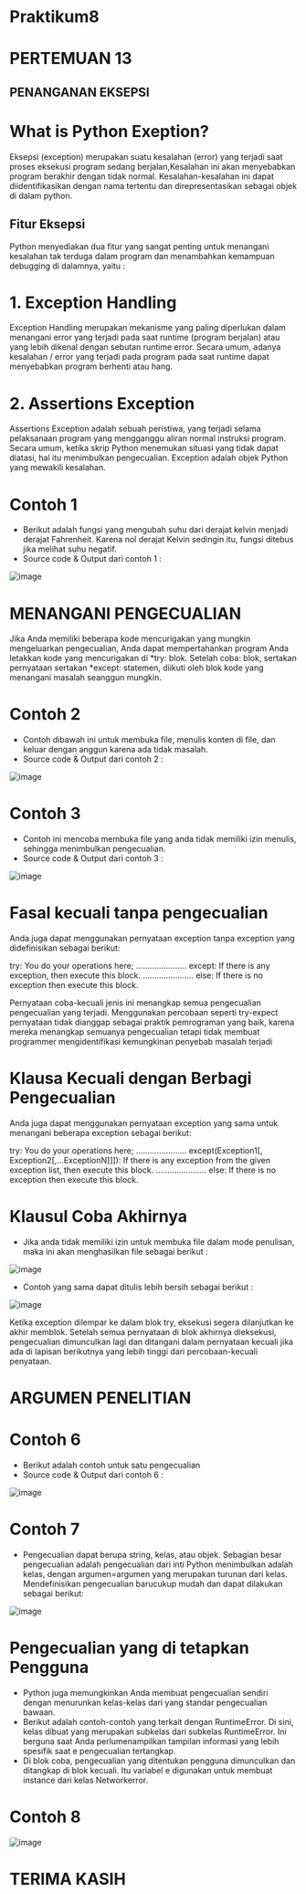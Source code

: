 # Praktikum8

# PERTEMUAN 13

## PENANGANAN EKSEPSI

# What is Python Exeption?

Eksepsi (exception) merupakan suatu kesalahan (error) yang terjadi saat proses eksekusi program sedang berjalan,Kesalahan ini akan menyebabkan program berakhir dengan tidak normal. Kesalahan-kesalahan ini dapat diidentifikasikan dengan nama tertentu dan direpresentasikan sebagai objek di dalam python.

## Fitur Eksepsi
Python menyediakan dua fitur yang sangat penting untuk menangani kesalahan tak terduga dalam program dan menambahkan kemampuan debugging di dalamnya, yaitu : 
# 1. Exception Handling 

Exception Handling merupakan mekanisme yang paling diperlukan dalam menangani error yang terjadi pada saat runtime (program berjalan) atau yang lebih dikenal dengan sebutan runtime error. Secara umum, adanya kesalahan / error yang terjadi pada program pada saat runtime dapat menyebabkan program berhenti atau hang.

# 2. Assertions Exception 
Assertions Exception adalah sebuah peristiwa, yang terjadi selama pelaksanaan program yang mengganggu aliran normal instruksi program. Secara umum, ketika skrip Python menemukan situasi yang tidak dapat diatasi, hal itu menimbulkan pengecualian. Exception adalah objek Python yang mewakili kesalahan.

# Contoh 1

- Berikut adalah fungsi yang mengubah suhu dari derajat kelvin menjadi derajat Fahrenheit. Karena nol derajat Kelvin sedingin itu, fungsi ditebus jika melihat suhu negatif.
- Source code & Output dari contoh 1 :

![image](Screenshot/kelvin%20to.png)

# MENANGANI PENGECUALIAN 

Jika Anda memiliki beberapa kode mencurigakan yang mungkin mengeluarkan pengecualian, Anda dapat mempertahankan program Anda letakkan kode yang mencurigakan di *try: blok. Setelah coba: blok, sertakan pernyataan sertakan *except: statemen, diikuti oleh blok kode yang menangani masalah seanggun mungkin.

# Contoh 2

- Contoh dibawah ini untuk membuka file, menulis konten di file, dan keluar dengan anggun karena ada tidak masalah.
- Source code & Output dari contoh 2 :

![image](Screenshot/2.png)

# Contoh 3

- Contoh ini mencoba membuka file yang anda tidak memiliki izin menulis, sehingga menimbulkan pengecualian.
- Source code & Output dari contoh 3 :

![image](Screenshot/3.png)

# Fasal kecuali tanpa pengecualian

Anda juga dapat menggunakan pernyataan exception tanpa exception yang didefinisikan sebagai berikut: 

try: You do your operations here; ...................... 
except: If there is any exception, 
then execute this block. ...................... 
else: If there is no exception then execute this block. 

Pernyataan coba-kecuali jenis ini menangkap semua pengecualian pengecualian yang terjadi. Menggunakan percobaan seperti try-expect pernyataan tidak dianggap sebagai praktik pemrograman yang baik, karena mereka menangkap semuanya pengecualian tetapi tidak membuat programmer mengidentifikasi kemungkinan penyebab masalah terjadi

# Klausa Kecuali dengan Berbagi Pengecualian

Anda juga dapat menggunakan pernyataan exception yang sama untuk menangani beberapa exception sebagai berikut:

try: You do your operations here; ...................... 
except(Exception1[, Exception2[,...ExceptionN]]]): 
If there is any exception from the given exception list, then execute this block. ...................... 
else: If there is no exception then execute this block.

# Klausul Coba Akhirnya 

- Jika anda tidak memiliki izin untuk membuka file dalam mode penulisan, maka ini akan menghasilkan file sebagai berikut :

![image](Screenshot/4.png)

- Contoh yang sama dapat ditulis lebih bersih sebagai berikut :

![image](Screenshot/5.png)

Ketika exception dilempar ke dalam blok try, eksekusi segera dilanjutkan ke akhir memblok. Setelah semua pernyataan di blok akhirnya dieksekusi, pengecualian dimunculkan lagi dan ditangani dalam pernyataan kecuali jika ada di lapisan berikutnya yang lebih tinggi dari percobaan-kecuali penyataan.

# ARGUMEN PENELITIAN

# Contoh 6

- Berikut adalah contoh untuk satu pengecualian
- Source code & Output dari contoh 6 :

![image](Screenshot/6.png)

# Contoh 7

- Pengecualian dapat berupa string, kelas, atau objek. Sebagian besar pengecualian adalah pengecualian dari inti Python menimbulkan adalah kelas, dengan argumen=argumen yang merupakan turunan dari kelas. Mendefinisikan pengecualian barucukup mudah dan dapat dilakukan sebagai berikut:

![image](Screenshot/7.png)

# Pengecualian yang di tetapkan Pengguna

- Python juga memungkinkan Anda membuat pengecualian sendiri dengan menurunkan kelas-kelas dari yang standar pengecualian bawaan.
- Berikut adalah contoh-contoh yang terkait dengan RuntimeError. Di sini, kelas dibuat yang merupakan subkelas dari subkelas RuntimeError. Ini berguna saat Anda perlumenampilkan tampilan informasi yang lebih spesifik saat e pengecualian tertangkap.
- Di blok coba, pengecualian yang ditentukan pengguna dimunculkan dan ditangkap di blok kecuali. Itu variabel e digunakan untuk membuat instance dari kelas Networkerror.

# Contoh 8

![image](Screenshot/8.png)


# TERIMA KASIH



